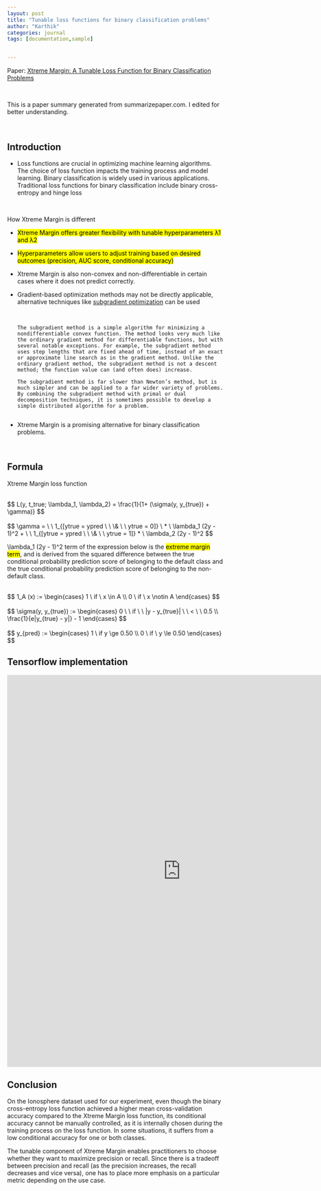 ```yaml
---
layout: post
title: "Tunable loss functions for binary classification problems"
author: "Karthik"
categories: journal
tags: [documentation,sample]


---
```




Paper: [Xtreme Margin: A Tunable Loss Function for Binary Classification Problems](https://arxiv.org/ftp/arxiv/papers/2211/2211.00176.pdf)

<br>

This is a paper summary generated from summarizepaper.com. I edited for better understanding. 

<br>

## Introduction

- Loss functions are crucial in optimizing machine learning algorithms. The choice of loss function impacts the training process and model learning. Binary classification is widely used in various applications. Traditional loss functions for binary classification include binary cross-entropy and hinge loss

<br>

How Xtreme Margin is different

- <mark>Xtreme Margin offers greater flexibility with tunable hyperparameters λ1 and λ2 </mark>

- <mark>Hyperparameters allow users to adjust training based on desired outcomes (precision, AUC score, conditional accuracy)</mark>

- Xtreme Margin is also non-convex and non-differentiable in certain cases where it does not predict correctly. 

- Gradient-based optimization methods may not be directly applicable, alternative techniques like [subgradient optimization](https://web.stanford.edu/class/ee392o/subgrad_method.pdf) can be used

  <br>

  

  ```
  The subgradient method is a simple algorithm for minimizing a nondifferentiable convex function. The method looks very much like the ordinary gradient method for differentiable functions, but with several notable exceptions. For example, the subgradient method uses step lengths that are fixed ahead of time, instead of an exact or approximate line search as in the gradient method. Unlike the ordinary gradient method, the subgradient method is not a descent method; the function value can (and often does) increase.
  
  The subgradient method is far slower than Newton’s method, but is much simpler and can be applied to a far wider variety of problems. By combining the subgradient method with primal or dual decomposition techniques, it is sometimes possible to develop a simple distributed algorithm for a problem. 
  
  
  ```

  

- Xtreme Margin is a promising alternative for binary classification problems. 

<br>

## Formula

Xtreme Margin loss function

<br>
$$
L(y, t_true; \lambda_1, \lambda_2) = \frac{1}{1+ (\sigma(y, y_{true}) + \gamma)}
$$
<br>



<br>
$$
\gamma = \ \  1_{[ytrue = ypred \ \  \& \ \ ytrue = 0]} \ * \ \lambda_1 (2y - 1)^2 + \ \  1_{[ytrue = ypred \ \  \& \ \ ytrue = 1]} * \ \lambda_2 (2y - 1)^2
$$


<br>

\lambda_1 (2y - 1)^2  term of the expression below is the <mark>extreme margin term</mark>, and is derived from the squared difference between the true conditional probability prediction score of belonging to the default class and the true conditional probability prediction score of belonging to the non-default class. 

<br>
$$
1_A (x) := \begin{cases} 1 \ if \ x \in A  \\ 0 \ if \ x \notin A \end{cases}
$$
<br>

<br>
$$
\sigma(y, y_{true}) := \begin{cases} 0 \ \ if \ \ |y - y_{true}| \ \ < \ \ 0.5 \\  \frac{1}{e|y_{true} - y|} - 1 \end{cases}
$$
<br>



<br>
$$
y_{pred} := \begin{cases} 1 \ if y \ge 0.50 \\ 0 \ if \ y \le 0.50   \end{cases}
$$


<br>



## Tensorflow implementation

<iframe   src="https://carbon.now.sh/embed?bg=rgba%28171%2C+184%2C+195%2C+1%29&t=monokai&wt=none&l=auto&width=808&ds=true&dsyoff=20px&dsblur=68px&wc=true&wa=false&pv=56px&ph=56px&ln=false&fl=1&fm=Hack&fs=14px&lh=133%25&si=false&es=2x&wm=false&code=import%2520tensorflow%2520as%2520tf%250Afrom%2520keras%2520import%2520backend%2520as%2520K%250A%250Almbda1%2520%253D%2520%2523%2523%2523%2520User-defined%2520hyperparameter%250Almbda2%2520%253D%2520%2523%2523%2523%2520User-defined%2520hyperparameter%250A%250Adef%2520indicator1%28y_true%252C%2520y_pred%29%253A%250A%2520%2520%2520%2520if%2520tf.equal%28tf.dtypes.cast%28y_true%252C%2520tf.float32%29%252C%2520y_pred%29%2520and%2520tf.equal%28tf.dtypes.cast%28y_true%252C%2520tf.float32%29%252C%2520tf.constant%280.%29%29%253A%250A%2520%2520%2520%2520%2520%2520%2509return%2520tf.constant%281.%29%250A%2520%2520%2520%2520else%253A%2520return%2520tf.constant%280.%29%250A%250Adef%2520indicator2%28y_true%252C%2520y_pred%29%253A%250A%2520%2520%2520%2520if%2520tf.equal%28tf.dtypes.cast%28y_true%252C%2520tf.float32%29%252C%2520y_pred%29%2520and%2520tf.equal%28tf.dtypes.cast%28y_true%252C%2520tf.float32%29%252C%2520tf.constant%280.%29%29%253A%250A%2520%2520%2520%2520%2520%2520%2509return%2520tf.constant%281.%29%250A%2520%2520%2520%2520else%253A%2520return%2520tf.constant%280.%29%250A%2520%2520%2520%2520%250Adef%2520sigma%28y%252C%2520y_true%29%253A%250A%2520%2520%2520%2520if%2520tf.less%28tf.abs%28tf.subtract%28y%252C%2520tf.dtypes.cast%28%250A%2520%2520%2520%2520%2520%2520%2520%2520y_true%252C%2520tf.float32%29%29%29%252C%25200.5%29%253A%250A%2520%2520%2520%2520%2520%2520%2520%2520out%2520%253D%25200.%250A%2520%2520%2520%2520else%253A%250A%2520%2520%2520%2520%2520%2520%2520%2520out%2520%253D%2520tf.subtract%28tf.divide%281%252C%2520tf.multiply%28%250A%2520%2520%2520%2520%2520%2520%2520%25202.718%252C%2520tf.abs%28tf.subtract%28tf.dtypes.%250A%2520%2520%2520%2520%2520%2520%2520%2520cast%28y_true%252C%2520tf.float32%29%252C%2520y%29%29%29%29%252C%25201.%29%250Areturn%2520out%250A%250A%250Adef%2520xtreme_margin_loss%28y_true%252C%2520y%29%253A%250A%2520%2520%2520%2520y_pred%2520%253D%2520tf.reshape%28tf.constant%281.%29%252C%2520%255B1%252C1%255D%29%250A%2520%2520%2520%2520%2520%2520%2520%2520if%2520tf.equal%28tf.greater%28y%252C%2520tf.constant%280.5%29%29%252C%2520True%29%2520else%2520tf.reshape%28tf.constant%280.%29%252C%2520%255B1%252C1%255D%29%250A%2520%2520%2520%2520%2509loss%2520%253D%2520tf.divide%281.%252C%2520tf.add%281.%252C%2520tf.add%28sigma%28y%252C%2520y_true%29%252C%2520tf.add%28tf.multiply%28indicator1%28y_true%252C%2520y_pred%29%252C%2520tf.multiply%28lmbda1%252C%250A%2520%2520%2520%2520%2520%2520%2520%2520tf.square%28tf.subtract%28tf.multiply%282.%252C%2520y%29%252C%25201.%29%29%29%29%252C%2520tf.multiply%28indicator2%28y_true%252C%2520y_pred%29%252C%2520tf.multiply%28lmbda2%252C%2520tf.square%28%2520tf.subtract%28tf.multiply%282.%252C%2520y%29%252C%25201.%29%29%29%29%29%29%29%29%250A%2520%2520%2520%2520return%2520K.mean%28loss%252C%2520axis%253D-1%29"   style="width: 808px; height: 912px; border:0; transform: scale(1); overflow:hidden;"   sandbox="allow-scripts allow-same-origin"> </iframe>



<br>

## Conclusion

On the Ionosphere dataset used for our experiment, even though the binary cross-entropy loss function achieved a higher mean cross-validation accuracy compared to the Xtreme Margin loss function, its conditional accuracy cannot be manually controlled, as it is internally chosen during the training process on the loss function. In some situations, it suffers from a low conditional accuracy for one or both classes.

The tunable component of Xtreme Margin enables practitioners to choose whether they want to maximize precision or recall. Since there is a tradeoff between precision and recall (as the precision increases, the recall decreases and vice versa), one has to place more emphasis on a particular metric depending on the use case.








